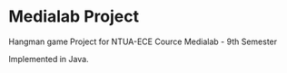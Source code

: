 # Medialab Project
Hangman game Project for NTUA-ECE Cource Medialab - 9th Semester 

Implemented in Java.
